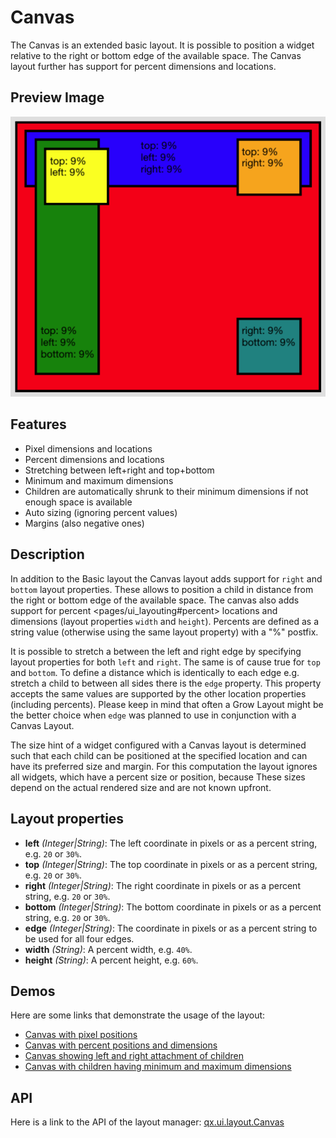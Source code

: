 Canvas
======

The Canvas is an extended basic layout. It is possible to position a widget relative to the right or bottom edge of the available space. The Canvas layout further has support for percent dimensions and locations.

Preview Image
-------------

![canvas.png](canvas.png)

Features
--------

-   Pixel dimensions and locations
-   Percent dimensions and locations
-   Stretching between left+right and top+bottom
-   Minimum and maximum dimensions
-   Children are automatically shrunk to their minimum dimensions if not enough space is available
-   Auto sizing (ignoring percent values)
-   Margins (also negative ones)

Description
-----------

In addition to the Basic layout the Canvas layout adds support for `right` and `bottom` layout properties. These allows to position a child in distance from the right or bottom edge of the available space. The canvas also adds support for percent \<pages/ui\_layouting\#percent\> locations and dimensions (layout properties `width` and `height`). Percents are defined as a string value (otherwise using the same layout property) with a "%" postfix.

It is possible to stretch a between the left and right edge by specifying layout properties for both `left` and `right`. The same is of cause true for `top` and `bottom`. To define a distance which is identically to each edge e.g. stretch a child to between all sides there is the `edge` property. This property accepts the same values are supported by the other location properties (including percents). Please keep in mind that often a Grow Layout might be the better choice when `edge` was planned to use in conjunction with a Canvas Layout.

The size hint of a widget configured with a Canvas layout is determined such that each child can be positioned at the specified location and can have its preferred size and margin. For this computation the layout ignores all widgets, which have a percent size or position, because These sizes depend on the actual rendered size and are not known upfront.

Layout properties
-----------------

-   **left** *(Integer|String)*: The left coordinate in pixels or as a percent string, e.g. `20` or `30%`.
-   **top** *(Integer|String)*: The top coordinate in pixels or as a percent string, e.g. `20` or `30%`.
-   **right** *(Integer|String)*: The right coordinate in pixels or as a percent string, e.g. `20` or `30%`.
-   **bottom** *(Integer|String)*: The bottom coordinate in pixels or as a percent string, e.g. `20` or `30%`.
-   **edge** *(Integer|String)*: The coordinate in pixels or as a percent string to be used for all four edges.
-   **width** *(String)*: A percent width, e.g. `40%`.
-   **height** *(String)*: A percent height, e.g. `60%`.

Demos
-----

Here are some links that demonstrate the usage of the layout:

-   [Canvas with pixel positions](http://demo.qooxdoo.org/%{version}/demobrowser/#layout~Canvas_Fixed.html)
-   [Canvas with percent positions and dimensions](http://demo.qooxdoo.org/%{version}/demobrowser/#layout~Canvas_Percent.html)
-   [Canvas showing left and right attachment of children](http://demo.qooxdoo.org/%{version}/demobrowser/#layout~Canvas_LeftRight.html)
-   [Canvas with children having minimum and maximum dimensions](http://demo.qooxdoo.org/%{version}/demobrowser/#layout~Canvas_MinMaxSizes.html)

API
---

Here is a link to the API of the layout manager:
[qx.ui.layout.Canvas](http://demo.qooxdoo.org/%{version}/apiviewer/index.html#qx.ui.layout.Canvas)
